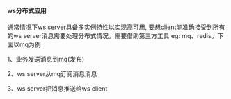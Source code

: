 #### ws分布式应用
通常情况下ws server具备多实例特性以实现高可用, 要想client能准确接受到所有的ws server消息需要处理分布式情况。需要借助第三方工具 eg: mq、redis。下面以mq为例

1、业务发送消息到mq(发布)

2、ws server从mq订阅消息消息

3、ws server把消息推送给ws client
